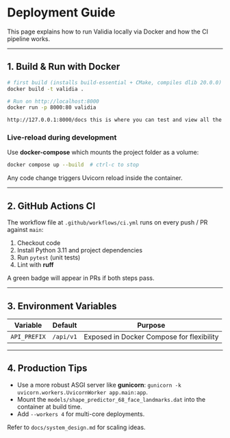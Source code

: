 # Deployment Guide

This page explains how to run Validia locally via Docker and how the CI pipeline works.

---

## 1. Build & Run with Docker

```bash
# first build (installs build-essential + CMake, compiles dlib 20.0.0)
docker build -t validia .

# Run on http://localhost:8000
docker run -p 8000:80 validia

http://127.0.0.1:8000/docs this is where you can test and view all the endpoints created
```

### Live-reload during development

Use **docker-compose** which mounts the project folder as a volume:

```bash
docker compose up --build  # ctrl-c to stop
```

Any code change triggers Uvicorn reload inside the container.

---

## 2. GitHub Actions CI

The workflow file at `.github/workflows/ci.yml` runs on every push / PR against `main`:

1. Checkout code
2. Install Python 3.11 and project dependencies
3. Run `pytest` (unit tests)
4. Lint with **ruff**

A green badge will appear in PRs if both steps pass.

---

## 3. Environment Variables

| Variable | Default | Purpose |
|----------|---------|---------|
| `API_PREFIX` | `/api/v1` | Exposed in Docker Compose for flexibility |

---

## 4. Production Tips

* Use a more robust ASGI server like **gunicorn**: `gunicorn -k uvicorn.workers.UvicornWorker app.main:app`.
* Mount the `models/shape_predictor_68_face_landmarks.dat` into the container at build time.
* Add `--workers 4` for multi-core deployments.

Refer to `docs/system_design.md` for scaling ideas. 